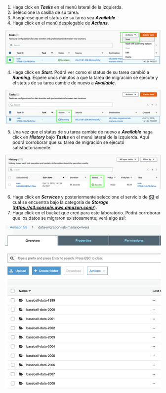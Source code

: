 1. Haga clck en **_Tasks_** en el menú lateral de la izquierda.
2. Seleccione la casilla de su tarea.
3. Asegúrese que el status de su tarea sea **_Available_**.
3. Haga click en el menú desplegable de **_Actions_**.

![Start task](images/starttask.png)

4. Haga click en **_Start_**. Podrá ver como el status de su tarea cambió a **_Running_**. Espere unos minutos a que la tarea de migración se ejecute y el status de su tarea cambie de nuevo a **_Available_**.

![Task running](images/taskrunning.png)

5. Una vez que el status de su tarea cambie de nuevo a **_Available_** haga click en **_History_** bajo **_Tasks_** en el menú lateral de la izquierda. Aquí podrá corroborar que su tarea de migración se ejecutó satisfactoriamente.

![Task history](images/taskhistory.png)

6. Haga click en **_Services_** y posteriormente seleccione el servicio de [**_S3_**](https://s3.console.aws.amazon.com/) el cual se encuentra bajo la categoría de **_Storage_** (**_https://s3.console.aws.amazon.com/_**).
7. Haga click en el bucket que creó para este laboratorio. Podrá corroborar que los datos se migraron existosamente; verá algo así:

![Data migrated](images/datamigrated.png)